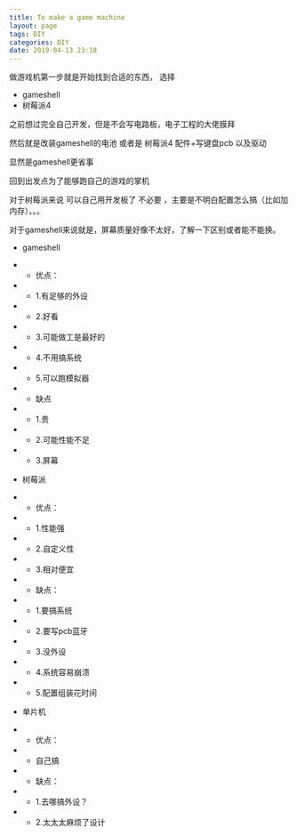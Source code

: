 ```yaml
---
title: To make a game machine
layout: page
tags: DIY
categories: DIY
date: 2019-04-13 23:18
---
```

做游戏机第一步就是开始找到合适的东西，
选择
- gameshell
- 树莓派4


之前想过完全自己开发，但是不会写电路板，电子工程的大佬膜拜

然后就是改装gameshell的电池 或者是 树莓派4 配件+写键盘pcb 以及驱动

显然是gameshell更省事

回到出发点为了能够跑自己的游戏的掌机

对于树莓派来说 可以自己用开发板了 不必要 ，主要是不明白配置怎么搞（比如加内存）。。。

对于gameshell来说就是，屏幕质量好像不太好，了解一下区别或者能不能换。

- gameshell
- - 优点：
- - 1.有足够的外设
- - 2.好看
- - 3.可能做工是最好的
- - 4.不用搞系统
- - 5.可以跑模拟器
- - 缺点
- - 1.贵
- - 2.可能性能不足
- - 3.屏幕

- 树莓派
- - 优点：
- - 1.性能强
- - 2.自定义性
- - 3.相对便宜
- - 缺点：
- - 1.要搞系统
- - 2.要写pcb蓝牙
- - 3.没外设
- - 4.系统容易崩溃
- - 5.配置组装花时间

- 单片机
- - 优点：
- - 自己搞
- - 缺点：
- - 1.去哪搞外设？
- - 2.太太太麻烦了设计